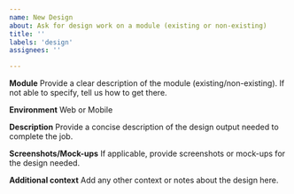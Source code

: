 ```yaml
---
name: New Design
about: Ask for design work on a module (existing or non-existing)
title: ''
labels: 'design'
assignees: ''

---
```


**Module**
Provide a clear description of the module (existing/non-existing). If not able to specify, tell us how to get there.

**Environment**
Web or Mobile

**Description**
Provide a concise description of the design output needed to complete the job.

**Screenshots/Mock-ups**
If applicable, provide screenshots or mock-ups for the design needed.

**Additional context**
Add any other context or notes about the design here.